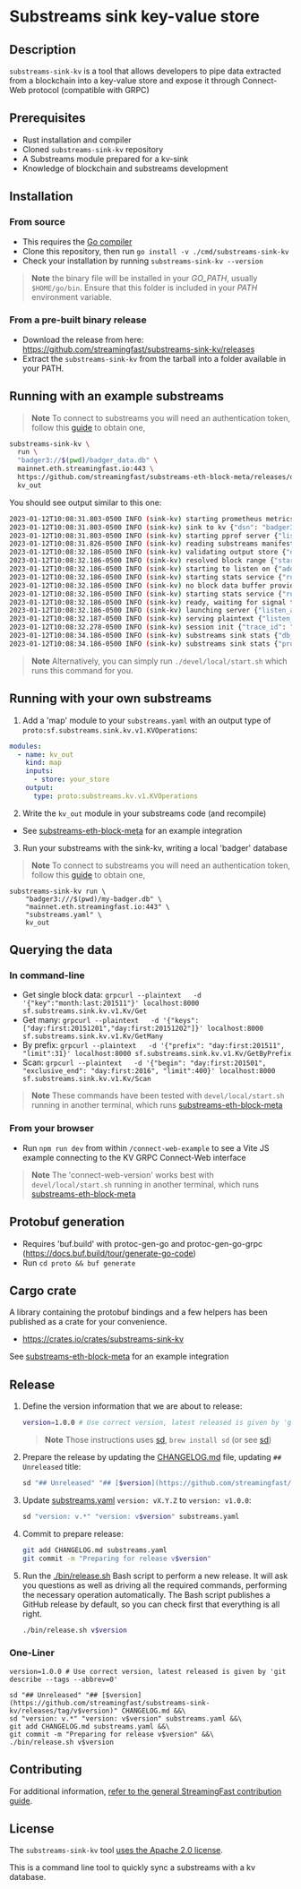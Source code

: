 # Substreams sink key-value store

## Description

`substreams-sink-kv` is a tool that allows developers to pipe data extracted from a blockchain into a key-value store and expose it through Connect-Web protocol (compatible with GRPC)

## Prerequisites

- Rust installation and compiler
- Cloned `substreams-sink-kv` repository
- A Substreams module prepared for a kv-sink
- Knowledge of blockchain and substreams development

## Installation

### From source

* This requires the [Go compiler](https://go.dev/)
* Clone this repository, then run `go install -v ./cmd/substreams-sink-kv`
* Check your installation by running `substreams-sink-kv --version`

> **Note** the binary file will be installed in your *GO_PATH*, usually `$HOME/go/bin`. Ensure that this folder is included in your *PATH* environment variable.

### From a pre-built binary release

* Download the release from here: https://github.com/streamingfast/substreams-sink-kv/releases
* Extract the `substreams-sink-kv` from the tarball into a folder available in your PATH.

## Running with an example substreams

> **Note** To connect to substreams you will need an authentication token, follow this [guide](https://substreams.streamingfast.io/reference-and-specs/authentication) to obtain one,

```bash
substreams-sink-kv \
  run \
  "badger3://$(pwd)/badger_data.db" \
  mainnet.eth.streamingfast.io:443 \
  https://github.com/streamingfast/substreams-eth-block-meta/releases/download/v0.4.0/substreams-eth-block-meta-v0.4.0.spkg \
  kv_out
```

You should see output similar to this one:
```bash
2023-01-12T10:08:31.803-0500 INFO (sink-kv) starting prometheus metrics server {"listen_addr": "localhost:9102"}
2023-01-12T10:08:31.803-0500 INFO (sink-kv) sink to kv {"dsn": "badger3:///Users/stepd/repos/substreams-sink-kv/badger_data.db", "endpoint": "mainnet.eth.streamingfast.io:443", "manifest_path": "https://github.com/streamingfast/substreams-eth-block-meta/releases/download/v0.4.0/substreams-eth-block-meta-v0.4.0.spkg", "output_module_name": "kv_out", "block_range": ""}
2023-01-12T10:08:31.803-0500 INFO (sink-kv) starting pprof server {"listen_addr": "localhost:6060"}
2023-01-12T10:08:31.826-0500 INFO (sink-kv) reading substreams manifest {"manifest_path": "https://github.com/streamingfast/substreams-eth-block-meta/releases/download/v0.4.0/substreams-eth-block-meta-v0.4.0.spkg"}
2023-01-12T10:08:32.186-0500 INFO (sink-kv) validating output store {"output_store": "kv_out"}
2023-01-12T10:08:32.186-0500 INFO (sink-kv) resolved block range {"start_block": 0, "stop_block": 0}
2023-01-12T10:08:32.186-0500 INFO (sink-kv) starting to listen on {"addr": "localhost:8000"}
2023-01-12T10:08:32.186-0500 INFO (sink-kv) starting stats service {"runs_each": "2s"}
2023-01-12T10:08:32.186-0500 INFO (sink-kv) no block data buffer provided. since undo steps are possible, using default buffer size {"size": 12}
2023-01-12T10:08:32.186-0500 INFO (sink-kv) starting stats service {"runs_each": "2s"}
2023-01-12T10:08:32.186-0500 INFO (sink-kv) ready, waiting for signal to quit
2023-01-12T10:08:32.186-0500 INFO (sink-kv) launching server {"listen_addr": "localhost:8000"}
2023-01-12T10:08:32.187-0500 INFO (sink-kv) serving plaintext {"listen_addr": "localhost:8000"}
2023-01-12T10:08:32.278-0500 INFO (sink-kv) session init {"trace_id": "a3c59bd7992c433402b70f9541565d2d"}
2023-01-12T10:08:34.186-0500 INFO (sink-kv) substreams sink stats {"db_flush_rate": "10.500 flush/s (21 total)", "data_msg_rate": "0.000 msg/s (0 total)", "progress_msg_rate": "0.000 msg/s (0 total)", "block_rate": "0.000 blocks/s (0 total)", "flushed_entries": 0, "last_block": "None"}
2023-01-12T10:08:34.186-0500 INFO (sink-kv) substreams sink stats {"progress_msg_rate": "16551.500 msg/s (33103 total)", "block_rate": "10941.500 blocks/s (21883 total)", "last_block": "#291883 (66d03f819dde948b297c8d582889246d7ba11a5b947335497f8716a7b608f78e)"}
```

> **Note** Alternatively, you can simply run `./devel/local/start.sh` which runs this command for you.

## Running with your own substreams

1. Add a 'map' module to your `substreams.yaml` with an output type of `proto:sf.substreams.sink.kv.v1.KVOperations`:

```yaml
modules:
  - name: kv_out
    kind: map
    inputs:
      - store: your_store
    output:
      type: proto:substreams.kv.v1.KVOperations
```

2. Write the `kv_out` module in your substreams code (and recompile)

* See [substreams-eth-block-meta](https://github.com/streamingfast/substreams-eth-block-meta) for an example integration


3. Run your substreams with the sink-kv, writing a local 'badger' database

> **Note** To connect to substreams you will need an authentication token, follow this [guide](https://substreams.streamingfast.io/reference-and-specs/authentication) to obtain one,

```shell
substreams-sink-kv run \
    "badger3:///$(pwd)/my-badger.db" \
    "mainnet.eth.streamingfast.io:443" \
    "substreams.yaml" \
    kv_out
```

## Querying the data

### In command-line

* Get single block data: `grpcurl --plaintext   -d '{"key":"month:last:201511"}' localhost:8000 sf.substreams.sink.kv.v1.Kv/Get`
* Get many: `grpcurl --plaintext   -d '{"keys":["day:first:20151201","day:first:20151202"]}' localhost:8000 sf.substreams.sink.kv.v1.Kv/GetMany`
* By prefix: `grpcurl --plaintext   -d '{"prefix": "day:first:201511", "limit":31}' localhost:8000 sf.substreams.sink.kv.v1.Kv/GetByPrefix`
* Scan: `grpcurl --plaintext   -d '{"begin": "day:first:201501", "exclusive_end": "day:first:2016", "limit":400}' localhost:8000 sf.substreams.sink.kv.v1.Kv/Scan`

> **Note** These commands have been tested with `devel/local/start.sh` running in another terminal, which runs [substreams-eth-block-meta](https://github.com/streamingfast/substreams-eth-block-meta)
### From your browser

* Run `npm run dev` from within `/connect-web-example` to see a Vite JS example connecting to the KV GRPC Connect-Web interface

> **Note** The 'connect-web-version' works best with `devel/local/start.sh` running in another terminal, which runs [substreams-eth-block-meta](https://github.com/streamingfast/substreams-eth-block-meta)


## Protobuf generation

* Requires 'buf.build' with protoc-gen-go and protoc-gen-go-grpc (https://docs.buf.build/tour/generate-go-code)
* Run `cd proto && buf generate`

## Cargo crate

A library containing the protobuf bindings and a few helpers has been published as a crate for your convenience.

* https://crates.io/crates/substreams-sink-kv

See [substreams-eth-block-meta](https://github.com/streamingfast/substreams-eth-block-meta) for an example integration

## Release

1. Define the version information that we are about to release:

    ```bash
    version=1.0.0 # Use correct version, latest released is given by 'git describe --tags --abbrev=0'
    ```

    > **Note** Those instructions uses [sd](https://github.com/chmln/sd#installation), `brew install sd` (or see [sd](https://github.com/chmln/sd#installation))

1. Prepare the release by updating the [CHANGELOG.md](./CHANGELOG.md) file, updating `## Unreleased` title:

    ```bash
    sd "## Unreleased" "## [$version](https://github.com/streamingfast/substreams-sink-kv/releases/tag/v$version)" CHANGELOG.md
    ```

1. Update [substreams.yaml](./substreams.yaml) `version: vX.Y.Z` to `version: v1.0.0`:

    ```bash
    sd "version: v.*" "version: v$version" substreams.yaml
    ```

1. Commit to prepare release:

    ```bash
    git add CHANGELOG.md substreams.yaml
    git commit -m "Preparing for release v$version"
    ```

1. Run the [./bin/release.sh](./bin/release.sh) Bash script to perform a new release. It will ask you questions as well as driving all the required commands, performing the necessary operation automatically. The Bash script publishes a GitHub release by default, so you can check first that everything is all right.

    ```bash
    ./bin/release.sh v$version
    ```

### One-Liner

```
version=1.0.0 # Use correct version, latest released is given by 'git describe --tags --abbrev=0'

sd "## Unreleased" "## [$version](https://github.com/streamingfast/substreams-sink-kv/releases/tag/v$version)" CHANGELOG.md &&\
sd "version: v.*" "version: v$version" substreams.yaml &&\
git add CHANGELOG.md substreams.yaml &&\
git commit -m "Preparing for release v$version" &&\
./bin/release.sh v$version
```

## Contributing

For additional information, [refer to the general StreamingFast contribution guide](https://github.com/streamingfast/streamingfast/blob/master/CONTRIBUTING.md).

## License

The `substreams-sink-kv` tool [uses the Apache 2.0 license](https://github.com/streamingfast/substreams/blob/develop/LICENSE/README.md).

This is a command line tool to quickly sync a substreams with a kv database.
